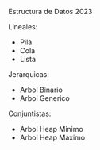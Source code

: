 Estructura de Datos 2023

Lineales:
 - Pila
 - Cola 
 - Lista

Jerarquicas:
 - Arbol Binario
 - Arbol Generico

Conjuntistas:
 - Arbol Heap Minimo
 - Arbol Heap Maximo 
